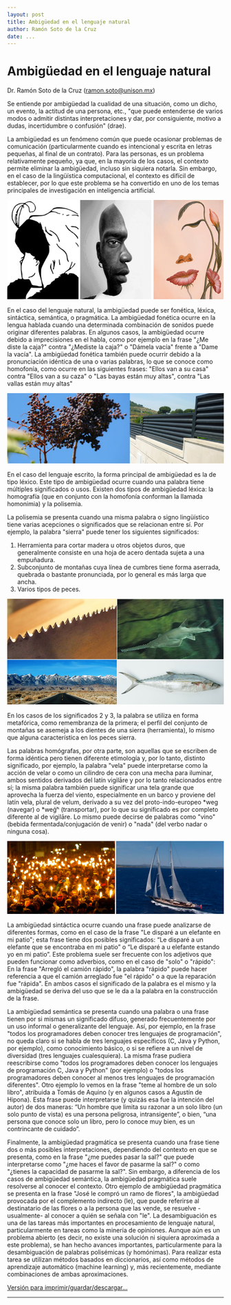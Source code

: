 ```yaml
---
layout: post
title: Ambigüedad en el lenguaje natural
author: Ramón Soto de la Cruz
date: ...
---
```



# Ambigüedad en el lenguaje natural

Dr. Ramón Soto de la Cruz (ramon.soto@unison.mx)

Se entiende por ambigüedad la cualidad de una situación, como un dicho, un evento, la actitud de una persona, etc., "que puede entenderse de varios modos o admitir distintas interpretaciones y dar, por consiguiente, motivo a dudas, incertidumbre o confusión" (drae).

La ambigüedad es un fenómeno común que puede ocasionar problemas de comunicación (particularmente cuando es intencional y escrita en letras pequeñas, al final de un contrato). Para las personas, es un problema relativamente pequeño, ya que, en la mayoría de los casos, el contexto permite eliminar la ambigüedad, incluso sin siquiera notarla. Sin embargo, en el caso de la lingüística computacional, el contexto es difícil de establecer, por lo que este problema se ha convertido en uno de los temas principales de investigación en inteligencia artificial.

![](https://github.com/rsotoc/images_blog/blob/master/amb01.png)
 
En el caso del lenguaje natural, la ambigüedad puede ser fonética, léxica, sintáctica, semántica, o pragmática.
La ambigüedad fonética ocurre en la lengua hablada cuando una determinada combinación de sonidos puede originar diferentes palabras. En algunos casos, la ambigüedad ocurre debido a imprecisiones en el habla, como por ejemplo en la frase "¿Me diste la caja?" contra "¿Mediste la caja?" o "Dámela vacía" frente a "Dame la vacía". La ambigüedad fonética también puede ocurrir debido a la pronunciación idéntica de una o varias palabras, lo que se conoce como homofonía, como ocurre en las siguientes frases: "Ellos van a su casa" contra "Ellos van a su caza" o "Las bayas están muy altas", contra "Las vallas están muy altas"
 
![](https://github.com/rsotoc/images_blog/blob/master/amb02.png)
 
En el caso del lenguaje escrito, la forma principal de ambigüedad es la de tipo léxico. Este tipo de ambigüedad ocurre cuando una palabra tiene múltiples significados o usos. Existen dos tipos de ambigüedad léxica: la homografía (que en conjunto con la homofonía conforman la llamada homonimia) y la polisemia.

La polisemia se presenta cuando una misma palabra o signo lingüístico tiene varias acepciones o significados que se relacionan entre sí. Por ejemplo, la palabra "sierra" puede tener los siguientes significados:

1.	Herramienta para cortar madera u otros objetos duros, que generalmente consiste en una hoja de acero dentada sujeta a una empuñadura.
2.	Subconjunto de montañas cuya línea de cumbres tiene forma aserrada, quebrada o bastante pronunciada, por lo general es más larga que ancha.
3.	Varios tipos de peces.

![](https://github.com/rsotoc/images_blog/blob/master/amb03.png)

En los casos de los significados 2 y 3, la palabra se utiliza en forma metafórica, como remembranza de la primera; el perfil del conjunto de montañas se asemeja a los dientes de una sierra (herramienta), lo mismo que alguna característica en los peces sierra.

Las palabras homógrafas, por otra parte, son aquellas que se escriben de forma idéntica pero tienen diferente etimología y, por lo tanto, distinto significado, por ejemplo, la palabra "vela" puede interpretarse como la acción de velar o como un cilindro de cera con una mecha para iluminar, ambos sentidos derivados del latín vigilāre y por lo tanto relacionados entre sí; la misma palabra también puede significar una tela grande que aprovecha la fuerza del viento, especialmente en un barco y proviene del latín vela, plural de velum, derivado a su vez del proto-indo-europeo *weg (navegar) o *weǵʰ (transportar), por lo que su significado es por completo diferente al de vigilāre. Lo mismo puede decirse de palabras como "vino" (bebida fermentada/conjugación de venir) o "nada" (del verbo nadar o ninguna cosa).
 
![](https://github.com/rsotoc/images_blog/blob/master/amb04.png)

La ambigüedad sintáctica ocurre cuando una frase puede analizarse de diferentes formas, como en el caso de la frase "Le disparé a un elefante en mi patio"; esta frase tiene dos posibles significados: “Le disparé a un elefante que se encontraba en mi patio” o “Le disparé a u elefante estando yo en mi patio”. Este problema suele ser frecuente con los adjetivos que pueden funcionar como adverbios, como en el caso de "solo" o "rápido": En la frase "Arregló el camión rápido", la palabra "rápido" puede hacer referencia a que el camión arreglado fue "el rápido" o a que la reparación fue "rápida". En ambos casos el significado de la palabra es el mismo y la ambigüedad se deriva del uso que se le da a la palabra en la construcción de la frase.

La ambigüedad semántica se presenta cuando una palabra o una frase tienen por si mismas un significado difuso, generado frecuentemente por un uso informal o generalizante del lenguaje. Así, por ejemplo, en la frase "todos los programadores deben conocer tres lenguajes de programación", no queda claro si se habla de tres lenguajes específicos (C, Java y Python, por ejemplo), como conocimiento básico, o si se refiere a un nivel de diversidad (tres lenguajes cualesquiera). La misma frase pudiera reescribirse como "todos los programadores deben conocer los lenguajes de programación C, Java y Python" (por ejemplo) o "todos los programadores deben conocer al menos tres lenguajes de programación diferentes". Otro ejemplo lo vemos en la frase "teme al hombre de un solo libro", atribuida a Tomás de Aquino (y en algunos casos a Agustín de Hipona). Esta frase puede interpretarse (y quizás esa fue la intención del autor) de dos maneras: “Un hombre que limita su razonar a un solo libro (un solo punto de vista) es una persona peligrosa, intransigente”, o bien, “una persona que conoce solo un libro, pero lo conoce muy bien, es un contrincante de cuidado”.

Finalmente, la ambigüedad pragmática se presenta cuando una frase tiene dos o más posibles interpretaciones, dependiendo del contexto en que se presenta, como en la frase "¿me puedes pasar la sal?" que puede interpretarse como "¿me haces el favor de pasarme la sal?" o como "¿tienes la capacidad de pasarme la sal?". Sin embargo, a diferencia de los casos de ambigüedad semántica, la ambigüedad pragmática suele resolverse al conocer el contexto. Otro ejemplo de ambigüedad pragmática se presenta en la frase "José le compró un ramo de flores", la ambigüedad provocada por el complemento indirecto (le), que puede referirse al destinatario de las flores o a la persona que las vende, se resuelve -usualmente- al conocer a quién se señala con "le".
La desambiguación es una de las tareas más importantes en procesamiento de lenguaje natural, particularmente en tareas como la minería de opiniones. Aunque aún es un problema abierto (es decir, no existe una solución ni siquiera aproximada a este problema), se han hecho avances importantes, particularmente para la desambiguación de palabras polisémicas (y homónimas).  Para realizar esta tarea se utilizan métodos basados en diccionarios, así como métodos de aprendizaje automático (machine learning) y, más recientemente, mediante combinaciones de ambas aproximaciones. 

[Versión para imprimir/guardar/descargar...](https://github.com/rsotoc/images_blog/blob/master/Ambigüedad%20en%20el%20lenguaje%20natural.pdf)

<hr>
